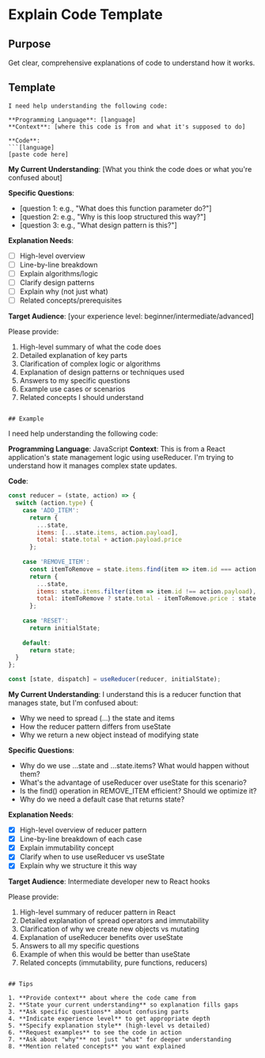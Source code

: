 # Explain Code Template

## Purpose
Get clear, comprehensive explanations of code to understand how it works.

## Template

```
I need help understanding the following code:

**Programming Language**: [language]
**Context**: [where this code is from and what it's supposed to do]

**Code**:
```[language]
[paste code here]
```

**My Current Understanding**:
[What you think the code does or what you're confused about]

**Specific Questions**:
- [question 1: e.g., "What does this function parameter do?"]
- [question 2: e.g., "Why is this loop structured this way?"]
- [question 3: e.g., "What design pattern is this?"]

**Explanation Needs**:
- [ ] High-level overview
- [ ] Line-by-line breakdown
- [ ] Explain algorithms/logic
- [ ] Clarify design patterns
- [ ] Explain why (not just what)
- [ ] Related concepts/prerequisites

**Target Audience**: [your experience level: beginner/intermediate/advanced]

Please provide:
1. High-level summary of what the code does
2. Detailed explanation of key parts
3. Clarification of complex logic or algorithms
4. Explanation of design patterns or techniques used
5. Answers to my specific questions
6. Example use cases or scenarios
7. Related concepts I should understand
```

## Example

```
I need help understanding the following code:

**Programming Language**: JavaScript
**Context**: This is from a React application's state management logic using useReducer. I'm trying to understand how it manages complex state updates.

**Code**:
```javascript
const reducer = (state, action) => {
  switch (action.type) {
    case 'ADD_ITEM':
      return {
        ...state,
        items: [...state.items, action.payload],
        total: state.total + action.payload.price
      };
    
    case 'REMOVE_ITEM':
      const itemToRemove = state.items.find(item => item.id === action.payload);
      return {
        ...state,
        items: state.items.filter(item => item.id !== action.payload),
        total: itemToRemove ? state.total - itemToRemove.price : state.total
      };
    
    case 'RESET':
      return initialState;
    
    default:
      return state;
  }
};

const [state, dispatch] = useReducer(reducer, initialState);
```

**My Current Understanding**:
I understand this is a reducer function that manages state, but I'm confused about:
- Why we need to spread (...) the state and items
- How the reducer pattern differs from useState
- Why we return a new object instead of modifying state

**Specific Questions**:
- Why do we use ...state and ...state.items? What would happen without them?
- What's the advantage of useReducer over useState for this scenario?
- Is the find() operation in REMOVE_ITEM efficient? Should we optimize it?
- Why do we need a default case that returns state?

**Explanation Needs**:
- [x] High-level overview of reducer pattern
- [x] Line-by-line breakdown of each case
- [x] Explain immutability concept
- [x] Clarify when to use useReducer vs useState
- [x] Explain why we structure it this way

**Target Audience**: Intermediate developer new to React hooks

Please provide:
1. High-level summary of reducer pattern in React
2. Detailed explanation of spread operators and immutability
3. Clarification of why we create new objects vs mutating
4. Explanation of useReducer benefits over useState
5. Answers to all my specific questions
6. Example of when this would be better than useState
7. Related concepts (immutability, pure functions, reducers)
```

## Tips

1. **Provide context** about where the code came from
2. **State your current understanding** so explanation fills gaps
3. **Ask specific questions** about confusing parts
4. **Indicate experience level** to get appropriate depth
5. **Specify explanation style** (high-level vs detailed)
6. **Request examples** to see the code in action
7. **Ask about "why"** not just "what" for deeper understanding
8. **Mention related concepts** you want explained
